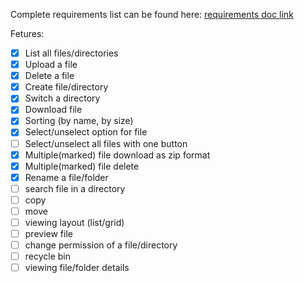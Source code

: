 Complete requirements list can be found here: [requirements doc link](https://docs.google.com/document/d/1O7V_0AlrH89Kf22mOy-0YHKZ7AtZUReiVEo-Z3rJx1k/edit?usp=sharing)

Fetures:
- [x] List all files/directories
- [x] Upload a file
- [x] Delete a file
- [x] Create file/directory
- [x] Switch a directory
- [x] Download file
- [x] Sorting (by name, by size)
- [x] Select/unselect option for file
- [ ] Select/unselect all files with one button
- [x] Multiple(marked) file download as zip format
- [x] Multiple(marked) file delete
- [x] Rename a file/folder
- [ ] search file in a directory
- [ ] copy
- [ ] move
- [ ] viewing layout (list/grid)
- [ ] preview file
- [ ] change permission of a file/directory
- [ ] recycle bin
- [ ] viewing file/folder details